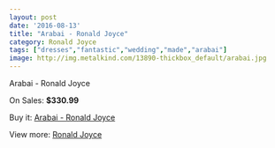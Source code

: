 ```yaml
---
layout: post
date: '2016-08-13'
title: "Arabai - Ronald Joyce"
category: Ronald Joyce
tags: ["dresses","fantastic","wedding","made","arabai"]
image: http://img.metalkind.com/13890-thickbox_default/arabai.jpg
---
```

Arabai - Ronald Joyce

On Sales: **$330.99**
<a href="https://www.metalkind.com/en/ronald-joyce/6119-arabai.html"><amp-img layout="responsive" width="600" height="600" src="//img.metalkind.com/13890-thickbox_default/arabai.jpg" alt="Arabai - Ronald Joyce 0" /></a>
<a href="https://www.metalkind.com/en/ronald-joyce/6119-arabai.html"><amp-img layout="responsive" width="600" height="600" src="//img.metalkind.com/13891-thickbox_default/arabai.jpg" alt="Arabai - Ronald Joyce 1" /></a>
<a href="https://www.metalkind.com/en/ronald-joyce/6119-arabai.html"><amp-img layout="responsive" width="600" height="600" src="//img.metalkind.com/13892-thickbox_default/arabai.jpg" alt="Arabai - Ronald Joyce 2" /></a>

Buy it: [Arabai - Ronald Joyce](https://www.metalkind.com/en/ronald-joyce/6119-arabai.html "Arabai - Ronald Joyce")

View more: [Ronald Joyce](https://www.metalkind.com/en/110-ronald-joyce "Ronald Joyce")